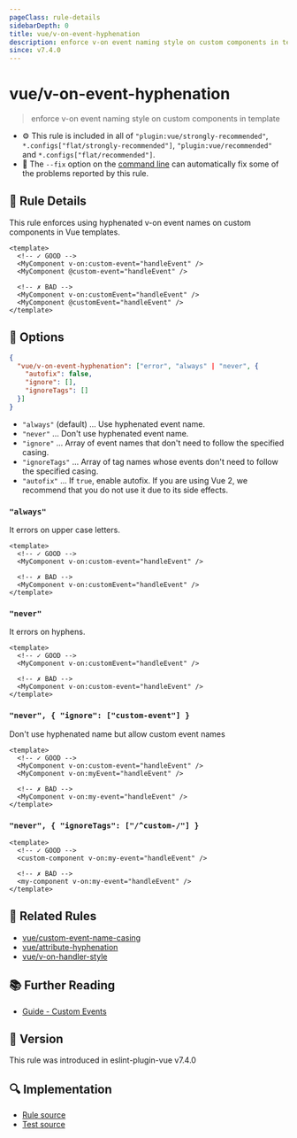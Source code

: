 ```yaml
---
pageClass: rule-details
sidebarDepth: 0
title: vue/v-on-event-hyphenation
description: enforce v-on event naming style on custom components in template
since: v7.4.0
---
```


# vue/v-on-event-hyphenation

> enforce v-on event naming style on custom components in template

- :gear: This rule is included in all of `"plugin:vue/strongly-recommended"`, `*.configs["flat/strongly-recommended"]`, `"plugin:vue/recommended"` and `*.configs["flat/recommended"]`.
- :wrench: The `--fix` option on the [command line](https://eslint.org/docs/user-guide/command-line-interface#fixing-problems) can automatically fix some of the problems reported by this rule.

## :book: Rule Details

This rule enforces using hyphenated v-on event names on custom components in Vue templates.

<eslint-code-block fix :rules="{'vue/v-on-event-hyphenation': ['error', 'always', { autofix: true }]}">

```vue
<template>
  <!-- ✓ GOOD -->
  <MyComponent v-on:custom-event="handleEvent" />
  <MyComponent @custom-event="handleEvent" />

  <!-- ✗ BAD -->
  <MyComponent v-on:customEvent="handleEvent" />
  <MyComponent @customEvent="handleEvent" />
</template>
```

</eslint-code-block>

## :wrench: Options

```json
{
  "vue/v-on-event-hyphenation": ["error", "always" | "never", {
    "autofix": false,
    "ignore": [],
    "ignoreTags": []
  }]
}
```

- `"always"` (default) ... Use hyphenated event name.
- `"never"` ... Don't use hyphenated event name.
- `"ignore"` ... Array of event names that don't need to follow the specified casing.
- `"ignoreTags"` ... Array of tag names whose events don't need to follow the specified casing.
- `"autofix"` ... If `true`, enable autofix. If you are using Vue 2, we recommend that you do not use it due to its side effects.

### `"always"`

It errors on upper case letters.

<eslint-code-block fix :rules="{'vue/v-on-event-hyphenation': ['error', 'always', { autofix: true }]}">

```vue
<template>
  <!-- ✓ GOOD -->
  <MyComponent v-on:custom-event="handleEvent" />

  <!-- ✗ BAD -->
  <MyComponent v-on:customEvent="handleEvent" />
</template>
```

</eslint-code-block>

### `"never"`

It errors on hyphens.

<eslint-code-block fix :rules="{'vue/v-on-event-hyphenation': ['error', 'never', { autofix: true }]}">

```vue
<template>
  <!-- ✓ GOOD -->
  <MyComponent v-on:customEvent="handleEvent" />

  <!-- ✗ BAD -->
  <MyComponent v-on:custom-event="handleEvent" />
</template>
```

</eslint-code-block>

### `"never", { "ignore": ["custom-event"] }`

Don't use hyphenated name but allow custom event names

<eslint-code-block fix :rules="{'vue/v-on-event-hyphenation': ['error', 'never', { ignore: ['custom-event'], autofix: true }]}">

```vue
<template>
  <!-- ✓ GOOD -->
  <MyComponent v-on:custom-event="handleEvent" />
  <MyComponent v-on:myEvent="handleEvent" />

  <!-- ✗ BAD -->
  <MyComponent v-on:my-event="handleEvent" />
</template>
```

</eslint-code-block>

### `"never", { "ignoreTags": ["/^custom-/"] }`

<eslint-code-block fix :rules="{'vue/v-on-event-hyphenation': ['error', 'never', { ignoreTags: ['/^custom-/'], autofix: true }]}">

```vue
<template>
  <!-- ✓ GOOD -->
  <custom-component v-on:my-event="handleEvent" />

  <!-- ✗ BAD -->
  <my-component v-on:my-event="handleEvent" />
</template>
```

</eslint-code-block>

## :couple: Related Rules

- [vue/custom-event-name-casing](./custom-event-name-casing.md)
- [vue/attribute-hyphenation](./attribute-hyphenation.md)
- [vue/v-on-handler-style](./v-on-handler-style.md)

## :books: Further Reading

- [Guide - Custom Events]

[Guide - Custom Events]: https://vuejs.org/guide/components/events.html

## :rocket: Version

This rule was introduced in eslint-plugin-vue v7.4.0

## :mag: Implementation

- [Rule source](https://github.com/vuejs/eslint-plugin-vue/blob/master/lib/rules/v-on-event-hyphenation.js)
- [Test source](https://github.com/vuejs/eslint-plugin-vue/blob/master/tests/lib/rules/v-on-event-hyphenation.js)
